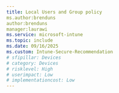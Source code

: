 ```yaml
---
title: Local Users and Group policy
ms.author:brenduns
author:brenduns
manager:laurawi
ms.service: microsoft-intune
ms.topic: include
ms.date: 09/16/2025
ms.custom: Intune-Secure-Recommendation
# sfipillar: Devices 
# category: Devices
# risklevel: High
# userimpact: Low
# implementationcost: Low
--- 
```

<!-- ### Policy to manage local users and groups is congfigured and assigned



**Remediation action**

- [ ](/ )
- [Assign policies in Intune](/intune/intune-service/configuration/device-profile-assign)
- [ ](/ )
-->